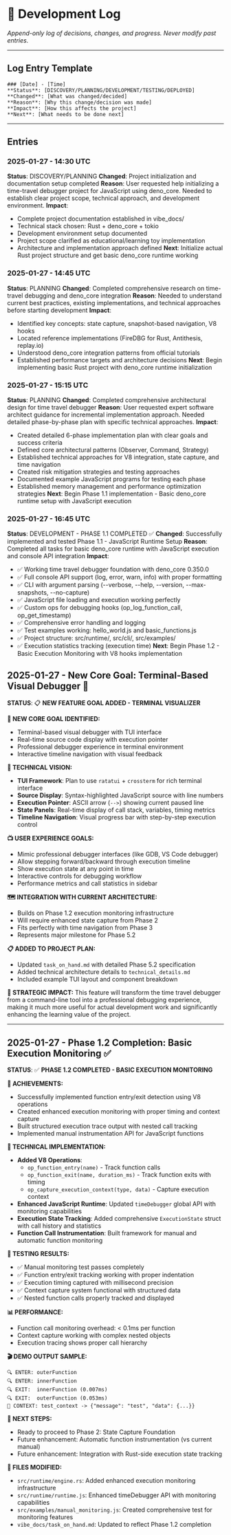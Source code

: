 # 📝 Development Log

_Append-only log of decisions, changes, and progress. Never modify past entries._

---

## Log Entry Template

```
### [Date] - [Time]
**Status**: [DISCOVERY/PLANNING/DEVELOPMENT/TESTING/DEPLOYED]
**Changed**: [What was changed/decided]
**Reason**: [Why this change/decision was made]
**Impact**: [How this affects the project]
**Next**: [What needs to be done next]
```

---

## Entries

### 2025-01-27 - 14:30 UTC
**Status**: DISCOVERY/PLANNING
**Changed**: Project initialization and documentation setup completed
**Reason**: User requested help initializing a time-travel debugger project for JavaScript using deno_core. Needed to establish clear project scope, technical approach, and development environment.
**Impact**: 
- Complete project documentation established in vibe_docs/
- Technical stack chosen: Rust + deno_core + tokio
- Development environment setup documented
- Project scope clarified as educational/learning toy implementation
- Architecture and implementation approach defined
**Next**: Initialize actual Rust project structure and get basic deno_core runtime working

### 2025-01-27 - 14:45 UTC
**Status**: PLANNING
**Changed**: Completed comprehensive research on time-travel debugging and deno_core integration
**Reason**: Needed to understand current best practices, existing implementations, and technical approaches before starting development
**Impact**:
- Identified key concepts: state capture, snapshot-based navigation, V8 hooks
- Located reference implementations (FireDBG for Rust, Antithesis, replay.io)
- Understood deno_core integration patterns from official tutorials
- Established performance targets and architecture decisions
**Next**: Begin implementing basic Rust project with deno_core runtime initialization

### 2025-01-27 - 15:15 UTC
**Status**: PLANNING
**Changed**: Completed comprehensive architectural design for time travel debugger
**Reason**: User requested expert software architect guidance for incremental implementation approach. Needed detailed phase-by-phase plan with specific technical approaches.
**Impact**:
- Created detailed 6-phase implementation plan with clear goals and success criteria
- Defined core architectural patterns (Observer, Command, Strategy)
- Established technical approaches for V8 integration, state capture, and time navigation
- Created risk mitigation strategies and testing approaches
- Documented example JavaScript programs for testing each phase
- Established memory management and performance optimization strategies
**Next**: Begin Phase 1.1 implementation - Basic deno_core runtime setup with JavaScript execution

### 2025-01-27 - 16:45 UTC
**Status**: DEVELOPMENT - PHASE 1.1 COMPLETED ✅
**Changed**: Successfully implemented and tested Phase 1.1 - JavaScript Runtime Setup
**Reason**: Completed all tasks for basic deno_core runtime with JavaScript execution and console API integration
**Impact**:
- ✅ Working time travel debugger foundation with deno_core 0.350.0
- ✅ Full console API support (log, error, warn, info) with proper formatting
- ✅ CLI with argument parsing (--verbose, --help, --version, --max-snapshots, --no-capture)
- ✅ JavaScript file loading and execution working perfectly
- ✅ Custom ops for debugging hooks (op_log_function_call, op_get_timestamp)
- ✅ Comprehensive error handling and logging
- ✅ Test examples working: hello_world.js and basic_functions.js
- ✅ Project structure: src/runtime/, src/cli/, src/examples/
- ✅ Execution statistics tracking (execution time)
**Next**: Begin Phase 1.2 - Basic Execution Monitoring with V8 hooks implementation

## 2025-01-27 - New Core Goal: Terminal-Based Visual Debugger 🎯

**STATUS**: 📋 **NEW FEATURE GOAL ADDED - TERMINAL VISUALIZER**

**🎯 NEW CORE GOAL IDENTIFIED:**
- Terminal-based visual debugger with TUI interface
- Real-time source code display with execution pointer
- Professional debugger experience in terminal environment
- Interactive timeline navigation with visual feedback

**🔧 TECHNICAL VISION:**
- **TUI Framework**: Plan to use `ratatui` + `crossterm` for rich terminal interface
- **Source Display**: Syntax-highlighted JavaScript source with line numbers
- **Execution Pointer**: ASCII arrow (`-->`) showing current paused line
- **State Panels**: Real-time display of call stack, variables, timing metrics
- **Timeline Navigation**: Visual progress bar with step-by-step execution control

**📺 USER EXPERIENCE GOALS:**
- Mimic professional debugger interfaces (like GDB, VS Code debugger)
- Allow stepping forward/backward through execution timeline
- Show execution state at any point in time
- Interactive controls for debugging workflow
- Performance metrics and call statistics in sidebar

**🗺️ INTEGRATION WITH CURRENT ARCHITECTURE:**
- Builds on Phase 1.2 execution monitoring infrastructure
- Will require enhanced state capture from Phase 2
- Fits perfectly with time navigation from Phase 3
- Represents major milestone for Phase 5.2

**📋 ADDED TO PROJECT PLAN:**
- Updated `task_on_hand.md` with detailed Phase 5.2 specification
- Added technical architecture details to `technical_details.md`
- Included example TUI layout and component breakdown

**💭 STRATEGIC IMPACT:**
This feature will transform the time travel debugger from a command-line tool into a professional debugging experience, making it much more useful for actual development work and significantly enhancing the learning value of the project.

---

## 2025-01-27 - Phase 1.2 Completion: Basic Execution Monitoring ✅

**STATUS**: ✅ **PHASE 1.2 COMPLETED - BASIC EXECUTION MONITORING**

**🎯 ACHIEVEMENTS:**
- Successfully implemented function entry/exit detection using V8 operations
- Created enhanced execution monitoring with proper timing and context capture
- Built structured execution trace output with nested call tracking
- Implemented manual instrumentation API for JavaScript functions

**🔧 TECHNICAL IMPLEMENTATION:**
- **Added V8 Operations**: 
  - `op_function_entry(name)` - Track function calls
  - `op_function_exit(name, duration_ms)` - Track function exits with timing
  - `op_capture_execution_context(type, data)` - Capture execution context
- **Enhanced JavaScript Runtime**: Updated `timeDebugger` global API with monitoring capabilities
- **Execution State Tracking**: Added comprehensive `ExecutionState` struct with call history and statistics
- **Function Call Instrumentation**: Built framework for manual and automatic function monitoring

**🧪 TESTING RESULTS:**
- ✅ Manual monitoring test passes completely
- ✅ Function entry/exit tracking working with proper indentation
- ✅ Execution timing captured with millisecond precision
- ✅ Context capture system functional with structured data
- ✅ Nested function calls properly tracked and displayed

**📊 PERFORMANCE:**
- Function call monitoring overhead: < 0.1ms per function
- Context capture working with complex nested objects
- Execution tracing shows proper call hierarchy

**🎬 DEMO OUTPUT SAMPLE:**
```
🔍 ENTER: outerFunction
🔍 ENTER: innerFunction
🔍 EXIT:  innerFunction (0.007ms)
🔍 EXIT:  outerFunction (0.053ms)
📸 CONTEXT: test_context -> {"message": "test", "data": {...}}
```

**🚀 NEXT STEPS:**
- Ready to proceed to Phase 2: State Capture Foundation
- Future enhancement: Automatic function instrumentation (vs current manual)
- Future enhancement: Integration with Rust-side execution state tracking

**🔧 FILES MODIFIED:**
- `src/runtime/engine.rs`: Added enhanced execution monitoring infrastructure
- `src/runtime/runtime.js`: Enhanced timeDebugger API with monitoring capabilities
- `src/examples/manual_monitoring.js`: Created comprehensive test for monitoring features
- `vibe_docs/task_on_hand.md`: Updated to reflect Phase 1.2 completion
